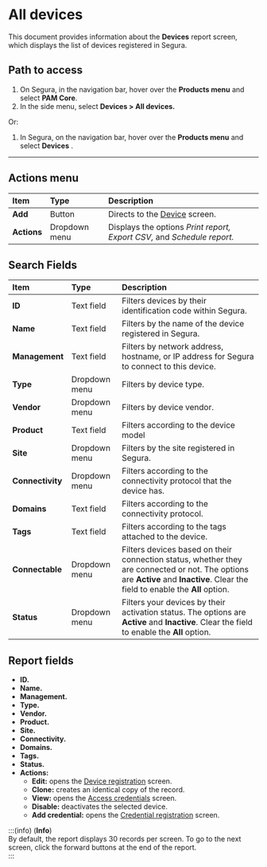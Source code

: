 # All devices

This document provides information about the **Devices** report screen, which displays the list of devices registered in Segura.

## Path to access

1. On Segura, in the navigation bar, hover over the **Products menu** and select **PAM Core**.  
2. In the side menu, select **Devices > All devices.**

Or:

1. In Segura, on the navigation bar, hover over the **Products menu** and select **Devices** .

---
## Actions menu

| **Item**  | **Type** | **Description** |
| :---- | :---- | :---- |
| **Add** | Button | Directs to the [Device](/v4/docs/pam-device-device-registration) screen. |
| **Actions** | Dropdown menu | Displays the options *Print report, Export CSV,* and *Schedule report.* |

## Search Fields

| **Item**  | **Type** | **Description** |
| :---- | :---- | :---- |
| **ID** | Text field | Filters devices by their identification code within Segura. |
| **Name** | Text field | Filters by the name of the device registered in Segura. |
| **Management** | Text field | Filters by network address, hostname, or IP address for Segura to connect to this device. |
| **Type** | Dropdown menu | Filters by device type. |
| **Vendor** | Dropdown menu | Filters by device vendor. |
| **Product** | Text field | Filters according to the device model |
| **Site** | Dropdown menu | Filters by the site registered in Segura. |
| **Connectivity** | Dropdown menu | Filters according to the connectivity protocol that the device has. |
| **Domains** | Text field | Filters according to the connectivity protocol. |
| **Tags** | Text field | Filters according to the tags attached to the device. |
| **Connectable** | Dropdown menu | Filters devices based on their connection status, whether they are connected or not. The options are **Active** and **Inactive**. Clear the field to enable the **All** option. |
| **Status** | Dropdown menu | Filters your devices by their activation status. The options are **Active** and **Inactive**. Clear the field to enable the **All** option. |

## Report fields

* **ID.**  
* **Name.**  
* **Management.**  
* **Type.**  
* **Vendor.**  
* **Product.**  
* **Site.**  
* **Connectivity.**  
* **Domains.**  
* **Tags.**  
* **Status.**  
* **Actions:**  
  * **Edit:** opens the [Device registration](/v4/docs/pam-device-device-registration) screen.  
  * **Clone:** creates an identical copy of the record.  
  * **View:** opens the [Access credentials](/v4/docs/pam-credential-all-credentials) screen.  
  * **Disable:** deactivates the selected device.  
  * **Add credential:** opens the [Credential registration](/v4/docs/pam-credential-credentials-registration) screen.

:::(info) (**Info**)  
By default, the report displays 30 records per screen. To go to the next screen, click the forward buttons at the end of the report.  
:::  

